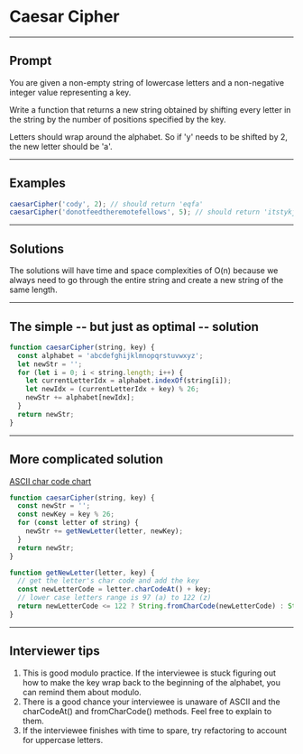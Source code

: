 # Caesar Cipher

---

## Prompt
You are given a non-empty string of lowercase letters and a non-negative integer value representing a key.

Write a function that returns a new string obtained by shifting every letter in the string by the number of positions specified by the key.

Letters should wrap around the alphabet. So if 'y' needs to be shifted by 2, the new letter should be 'a'.

---

## Examples
```js
caesarCipher('cody', 2); // should return 'eqfa'
caesarCipher('donotfeedtheremotefellows', 5); // should return 'itstykjjiymjwjrtyjkjqqtbx'
```

---

## Solutions
The solutions will have time and space complexities of O(n) because we always need to go through the entire string and create a new string of the same length.

---

## The simple -- but just as optimal -- solution
```js
function caesarCipher(string, key) {
  const alphabet = 'abcdefghijklmnopqrstuvwxyz';
  let newStr = '';
  for (let i = 0; i < string.length; i++) {
    let currentLetterIdx = alphabet.indexOf(string[i]);
    let newIdx = (currentLetterIdx + key) % 26;
    newStr += alphabet[newIdx];
  }
  return newStr;
}
```

---

## More complicated solution
[ASCII char code chart](http://ee.hawaii.edu/~tep/EE160/Book/chap4/subsection2.1.1.1.html)

```js
function caesarCipher(string, key) {
  const newStr = '';
  const newKey = key % 26;
  for (const letter of string) {
    newStr += getNewLetter(letter, newKey);
  }
  return newStr;
}

function getNewLetter(letter, key) {
  // get the letter's char code and add the key
  const newLetterCode = letter.charCodeAt() + key;
  // lower case letters range is 97 (a) to 122 (z)
  return newLetterCode <= 122 ? String.fromCharCode(newLetterCode) : String.fromCharCode(96 + newLetterCode % 122);
}
```

---

## Interviewer tips
1. This is good modulo practice. If the interviewee is stuck figuring out how to make the key wrap back to the beginning of the alphabet, you can remind them about modulo.
2. There is a good chance your interviewee is unaware of ASCII and the charCodeAt() and fromCharCode() methods. Feel free to explain to them.
3. If the interviewee finishes with time to spare, try refactoring to account for uppercase letters.
